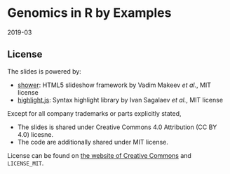# Genomics in R by Examples
2019-03



## License
The slides is powered by:

- [shower]: HTML5 slideshow framework by Vadim Makeev *et al.*, MIT license
- [highlight.js]: Syntax highlight library by Ivan Sagalaev *et al.*, MIT license

Except for all company trademarks or parts explicitly stated,

- The slides is shared under Creative Commons 4.0 Attribution (CC BY 4.0) licesne.
- The code are additionally shared under MIT license.

License can be found on [the website of Creative Commons][CC-BY-4.0] and `LICENSE_MIT`.

[shower]: https://github.com/shower/shower
[highlight.js]: http://highlightjs.org/
[CC-BY-4.0]: https://creativecommons.org/licenses/by/4.0/
